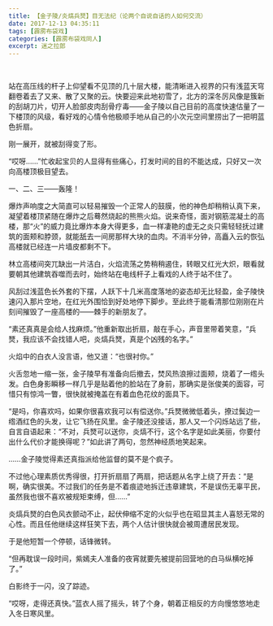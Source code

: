 ```yaml
---
title: 【金子陵/炎熇兵燹】目无法纪（论两个自说自话的人如何交流）
date: 2017-12-13 04:35:11
tags: [霹雳布袋戏]
categories: [霹雳布袋戏同人]
excerpt: 迷之拉郎
---
```


<p dir="ltr"  >&nbsp;</p> 
<p dir="ltr"  >站在高压线的杆子上仰望看不见顶的几十层大楼，能清晰进入视界的只有浅蓝天穹翻卷着去了又来、散了又聚的云。快要迎来此地初雪了，北方的深冬厉风像是簇新的刮胡刀片，切开人脸部皮肉刮骨疗毒——金子陵以自己目前的高度快速估量了一下楼顶的风级，看好戏的心情令他极顺手地从自己的小次元空间里捞出了一把明蓝色折扇。</p> 
<p dir="ltr"  >刚一展开，就被刮得变了形。</p> 
<p dir="ltr"  >“哎呀……”忙收起宝贝的人显得有些痛心，打发时间的目的不能达成，只好又一次向高楼顶极目望去。</p> 
<p dir="ltr"  >一、二、三——轰隆！</p> 
<p dir="ltr"  >爆炸声响度之大简直可以轻易摧毁一个正常人的鼓膜，他的神色却稍稍认真下来，凝望着楼顶紧随在爆炸之后蓦然烧起的熊熊火焰。说来奇怪，面对钢筋混凝土的高楼，那“火”的威力竟比爆炸本身大得更多，血一样凄艳的虚无之炎只需轻轻抚过建筑的面颊和脖颈，就能舐去一间房那样大块的血肉。不消半分钟，高矗入云的恢弘高楼就已经连一片墙皮都剩不下。</p> 
<p dir="ltr"  >林立高楼间突兀缺出一片洁白，火焰流荡之势稍稍遏住，转眼又红光大炽，眼看就要朝其他建筑吞噬而去时，始终站在电线杆子上看戏的人终于站不住了。</p> 
<p dir="ltr"  >风刮过浅蓝色长外套的下摆，人跃下十几米高度落地的姿态却无比轻盈，金子陵快速闪入那片空地，在红光外围恰到好处地停下脚步。至此终于能看清那位刚刚在片刻间摧毁了一座高楼的——棘手的新朋友了。</p> 
<p dir="ltr"  >“素还真真是会给人找麻烦。”他重新取出折扇，敲在手心，声音里带着笑意，“兵燹，我应该不会找错人吧，炎熇兵燹，真是个凶残的名字。”</p> 
<p dir="ltr"  >火焰中的白衣人没言语，他又道：“也很衬你。”</p> 
<p dir="ltr"  >火舌忽地一缩一张，金子陵早有准备向后撤去，焚风热浪擦过面颊，烧着了一绺头发。白色身影瞬移一样几乎是贴着他的脸站在了身前，那确实是张俊美的面容，可惜只有惊鸿一瞥，很快就被掩盖在有着血色花纹的面具下。</p> 
<p dir="ltr"  >“是吗，你喜欢吗，如果你很喜欢我可以有偿送你。”兵燹微微低着头，撩过鬓边一绺酒红色的头发，让它飞扬在风里。金子陵还没接话，那人又一个闪烁站远了些，自言自语起来：“不对，兵燹可以送你，炎熇不行，这个名字是如此美丽，你要付出什么代价才能换得呢？”如此讲了两句，忽然神经质地笑起来。</p> 
<p dir="ltr"  >……金子陵觉得素还真指派给他监督的莫不是个疯子。</p> 
<p dir="ltr"  >不过他心理素质优秀得很，打开折扇扇了两扇，把话题从名字上绕了开去：“是啊，确实很美。不过我们的任务是不着痕迹地拆迁违章建筑，不是误伤无辜平民，虽然我也很不喜欢被规矩束缚，但……”</p> 
<p dir="ltr"  >炎熇兵燹的白色风衣颤动不止，起伏伸缩不定的火似乎也在昭显其主人喜怒无常的心性。而且任他继续这样狂笑下去，两个人估计很快就会被周遭居民发现。</p> 
<p dir="ltr"  >于是他短暂一个停顿，话锋微转。</p> 
<p dir="ltr"  >“但再耽误一段时间，紫嫣夫人准备的夜宵就要先被提前回营地的白马纵横吃掉了。”</p> 
<p dir="ltr"  >白影终于一闪，没了踪迹。</p> 
<p dir="ltr"  >“哎呀，走得还真快。”蓝衣人摇了摇头，转了个身，朝着正相反的方向慢悠悠地走入冬日寒风里。</p> 
<p dir="ltr"  >&nbsp;</p>
